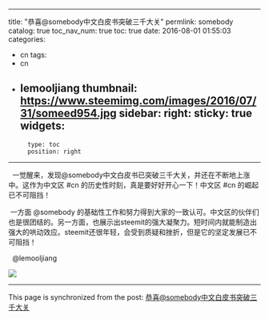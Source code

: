 
---
title: "恭喜@somebody中文白皮书突破三千大关"
permlink: somebody
catalog: true
toc_nav_num: true
toc: true
date: 2016-08-01 01:55:03
categories:
- cn
tags:
- cn
- lemooljiang
thumbnail: https://www.steemimg.com/images/2016/07/31/someed954.jpg
sidebar:
    right:
        sticky: true
widgets:
    -
        type: toc
        position: right
---


<p>  一觉醒来，发现@somebody中文白皮书已突破三千大关，并还在不断地上涨中。这作为中文区 #cn 的历史性时刻，真是要好好开心一下！中文区 #cn 的崛起已不可阻挡！  </p>
<p> 一方面 @somebody 的基础性工作和努力得到大家的一致认可。中文区的伙伴们也是很团结的。另一方面，也展示出steemit的强大凝聚力。短时间内就能制造出强大的哄动效应。steemit还很年轻，会受到质疑和挫折，但是它的坚定发展已不可阻挡！</p>
<p>  @lemooljiang </p>
<p><img src="https://www.steemimg.com/images/2016/07/31/someed954.jpg" /></p>

- - -

This page is synchronized from the post: [恭喜@somebody中文白皮书突破三千大关](https://steemit.com/@lemooljiang/somebody)
